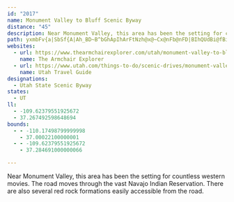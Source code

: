 ```yaml
---
id: "2017"
name: Monument Valley to Bluff Scenic Byway
distance: "45"
description: Near Monument Valley, this area has been the setting for countless western movies. The road moves through the vast Navajo Indian Reservation. There are also several red rock formations easily accessible from the road.
path: yxmbFv{a|SbSf{A|Ah_BD~B^bGhApIhArFtNzh@x@~Cx@nFb@nFD|BIhQUdBi@fBiArAoAl@o@PmADaDe@_Ha@gGTqGdA{[xKmD|AwIdFcFfEeEfEoGrIwGbKiQhYaKnOyBzDsApDy@fEUjCCfBLdFt@hFx@fCfBdE`yBl{D|HhOvBrFtBtGlfAjjDhVbv@~BzHhBlHvDbUnSrrAbBhMlO|yAnDd\hAdEr@`Bz@rApBvBx@l@ba@vSrHfEtE~Cni@la@xB|Bt@`AvAxCz@xDlFld@rBhKfS`s@zC~IzCzG~DfHnHhLvb@zo@nL`R`EvErExDxDfCvEtBlElA|Ft@tIJnCKbRaBlG_A|EeB|BgAxAeAnPwNrCyBt@e@lDqAfDi@rDCvEPv_AzEbCDfFYhCe@rh@mNtIyApZmChFUvBXxB~@xAdAhBlDhCtFfCfHd@xBB`CGx@Q~@y@jBcGtG{AlBsDrGYdAL`AxDxCb@p@b@bAxA~EpAxBp@p@lFrDdClCr@rA|DlKbA`Bt@z@pUxQdC`BxB|@`F`AnBdA`CzB|[~i@~Mp]dCzGfA`Ex@xDn@jElAbNCzEOpBoAbJCdBHhP^hFhBzObAjKTl\RfFn@jEtNzr@nCdK`T~r@xBhKn@tDj@lFxI`{@jBhPpBzLhCfJlhAdlDhFnKj~@n}AhSz]`IrMdb@ts@lC`EhErI~@`CzErOp@rAvBfCfBlAbM~GjG`EpCrChCfD~Ypf@pB`ErArDhBrIn@zGDzHc@~\e@xk@UzMEnITpCb@zBtBnI~Klb@b[~jA|AjFzKrShCvDrDlE`FtElTzP~BvBzH~K`DhDbb@jX`BlAdBdBlBtCn@rAnD`LtI|YfBlFnBzD~AvBfBzAxElDvFpDbBxB^~@XtAt@rEl@dCxBzFdPd_@`Sle@dDfH`DrIz@xClAnGlIrn@|BhL~d@nzAdd@twAb@dA|ArBhCzA~r@bS
websites:
  - url: https://www.thearmchairexplorer.com/utah/monument-valley-to-bluff-scenic-byway.php
    name: The Armchair Explorer
  - url: https://www.utah.com/things-to-do/scenic-drives/monument-valley-highway-163-scenic-drive/
    name: Utah Travel Guide
designations:
  - Utah State Scenic Byway
states:
  - UT
ll:
  - -109.62379551925672
  - 37.267492598648694
bounds:
  - - -110.17498799999998
    - 37.00022100000001
  - - -109.62379551925672
    - 37.284691000000066

---
```


Near Monument Valley, this area has been the setting for countless western movies. The road moves through the vast Navajo Indian Reservation. There are also several red rock formations easily accessible from the road.
